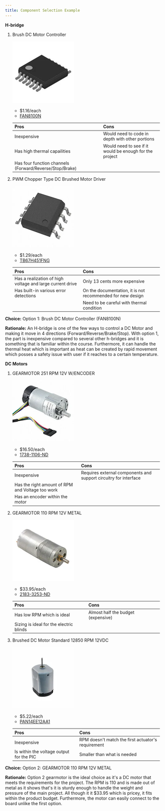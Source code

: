 ```yaml
---
title: Component Selection Example
---
```


**H-bridge**

1. Brush DC Motor Controller

    ![](hbridge.png)

    * $1.16/each
    * [FAN8100N](https://www.digikey.com/en/products/detail/fairchild-semiconductor/FAN8100N/11558200)

    | Pros                                      | Cons                                                             |
    | ----------------------------------------- | ---------------------------------------------------------------- |
    | Inexpensive                               | Would need to code in depth with other portions                  |
    | Has high thermal capailities              | Would need to see if it would be enough for the project          |
    | Has four function channels (Forward/Reverse/Stop/Brake) |

1. PWM Chopper Type DC Brushed Motor Driver

    ![](TB67H451FNG.png)

    * $1.29/each
    * [TB67H451FNG](https://www.digikey.com/en/products/detail/toshiba-semiconductor-and-storage/TB67H451FNG-EL/11568781)

    | Pros                                                              | Cons                |
    | ----------------------------------------------------------------- | ------------------- |
    | Has a realization of high voltage and large current drive         | Only 13 cents more expensive    |
    | Has built-in various error detections                             | On the documentation, it is not recommended for new design |
    |                                                                   | Need to be careful with thermal condition |

**Choice:** Option 1: Brush DC Motor Controller (FAN8100N)

**Rationale:** An H-bridge is one of the few ways to control a DC Motor and making it move in 4 directions (Forward/Reverse/Brake/Stop). With option 1, the part is inexpensive compared to several other h-bridges and it is something that is familiar within the course. Furthermore, it can handle the thermal heat which is important as heat can be created by rapid movement which posses a safety issue with user if it reaches to a certain temperature.


**DC Motors**

1. GEARMOTOR 251 RPM 12V W/ENCODER

    ![](FIT_MOTOR.png)

    * $16.50/each
    * [1738-1106-ND](https://www.digikey.com/en/products/detail/dfrobot/FIT0186/6588528)

    | Pros                                      | Cons                                                             |
    | ----------------------------------------- | ---------------------------------------------------------------- |
    | Inexpensive                               | Requires external components and support circuitry for interface |
    | Has the right amount of RPM and Voltage too work |                                    |
    | Has an encoder within the motor           |


1. GEARMOTOR 110 RPM 12V METAL

    ![](3253_Motor.png)

    * $33.95/each
    * [2183-3253-ND](https://www.digikey.com/en/products/detail/pololu/3253/10450104)

    | Pros                                                              | Cons                |
    | ----------------------------------------------------------------- | ------------------- |
    | Has low RPM which is ideal                                     | Almost half the budget (expensive)     |
    | Sizing is ideal for the electric blinds                           |

1. Brushed DC Motor Standard 12850 RPM 12VDC

    ![](Motor1.png)

    * $5.22/each
    * [PAN14EE12AA1](https://www.digikey.com/en/products/detail/nmb-technologies-corporation/PAN14EE12AA1/2417070)

    | Pros                                      | Cons                                                             |
    | ----------------------------------------- | ---------------------------------------------------------------- |
    | Inexpensive                               | RPM doesn't match the first actuator's requirement               |
    | Is within the voltage output for the PIC  | Smaller than what is needed                                      |


**Choice:** Option 2: GEARMOTOR 110 RPM 12V METAL

**Rationale:** 
Option 2 gearmotor is the ideal choice as it's a DC motor that meets the requirements for the project. The RPM is 110 and is made out of metal as it shows that's it is sturdy enough to handle the weight and pressure of the main project. All though it it $33.95 which is pricey, it fits within the product budget. Furthermore, the motor can easily connect to the board unlike the first option.